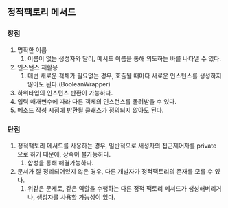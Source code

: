 ## 정적팩토리 메서드

### 장점

1. 명확한 이름
   1. 이름이 없는 생성자와 달리, 메서드 이름을 통해 의도하는 바를 나타낼 수 있다.
2. 인스턴스 재활용
   1. 매번 새로운 객체가 필요없는 경우, 호출될 때마다 새로운 인스턴스를 생성하지 않아도 된다.(BooleanWrapper)
3. 하위타입의 인스턴스 반환이 가능하다.
4. 입력 매개변수에 따라 다른 객체의 인스턴스를 돌려받을 수 있다.
5. 메소드 작성 시점에 반환될 클래스가 정의되지 않아도 된다.

### 단점

1. 정적팩토리 메서드를 사용하는 경우, 일반적으로 새성자의 접근제어자를 private 으로 하기 때문에, 상속이 불가능하다.
   1. 합성을 통해 해결가능하다.
2. 문서가 잘 정리되어있지 않은 경우, 다른 개발자가 정적팩토리의 존재를 모를 수 있다.
   1. 위같은 문제로, 같은 역할을 수행하는 다른 정적 팩토리 메서드가 생성해버리거나, 생성자를 사용할 가능성이 있다. 